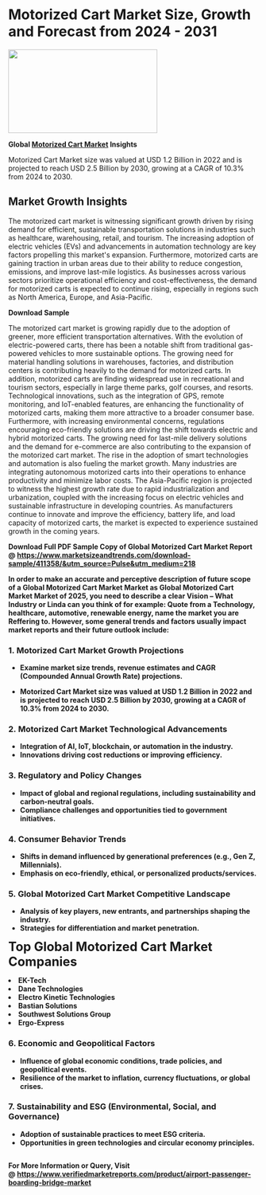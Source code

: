 <H1>Motorized Cart Market Size, Growth and Forecast from 2024 - 2031</H1><img class="aligncenter size-medium wp-image-584254" src="https://thirdeyenews.in/wp-content/uploads/2024/09/Global-Market-Research-300x168.jpeg" alt="" width="300" height="168" /><p><strong>Global&nbsp;<a href="https://www.marketsizeandtrends.com/download-sample/411358/&amp;utm_source=Pulse&amp;utm_medium=218">Motorized Cart Market</a> Insights</strong></p><p>Motorized Cart Market size was valued at USD 1.2 Billion in 2022 and is projected to reach USD 2.5 Billion by 2030, growing at a CAGR of 10.3% from 2024 to 2030.</p><p><h2>Market Growth Insights</h2> <p>The motorized cart market is witnessing significant growth driven by rising demand for efficient, sustainable transportation solutions in industries such as healthcare, warehousing, retail, and tourism. The increasing adoption of electric vehicles (EVs) and advancements in automation technology are key factors propelling this market's expansion. Furthermore, motorized carts are gaining traction in urban areas due to their ability to reduce congestion, emissions, and improve last-mile logistics. As businesses across various sectors prioritize operational efficiency and cost-effectiveness, the demand for motorized carts is expected to continue rising, especially in regions such as North America, Europe, and Asia-Pacific.</p> <p><strong>Download Sample</strong></p> <p>The motorized cart market is growing rapidly due to the adoption of greener, more efficient transportation alternatives. With the evolution of electric-powered carts, there has been a notable shift from traditional gas-powered vehicles to more sustainable options. The growing need for material handling solutions in warehouses, factories, and distribution centers is contributing heavily to the demand for motorized carts. In addition, motorized carts are finding widespread use in recreational and tourism sectors, especially in large theme parks, golf courses, and resorts. Technological innovations, such as the integration of GPS, remote monitoring, and IoT-enabled features, are enhancing the functionality of motorized carts, making them more attractive to a broader consumer base. Furthermore, with increasing environmental concerns, regulations encouraging eco-friendly solutions are driving the shift towards electric and hybrid motorized carts. The growing need for last-mile delivery solutions and the demand for e-commerce are also contributing to the expansion of the motorized cart market. The rise in the adoption of smart technologies and automation is also fueling the market growth. Many industries are integrating autonomous motorized carts into their operations to enhance productivity and minimize labor costs. The Asia-Pacific region is projected to witness the highest growth rate due to rapid industrialization and urbanization, coupled with the increasing focus on electric vehicles and sustainable infrastructure in developing countries. As manufacturers continue to innovate and improve the efficiency, battery life, and load capacity of motorized carts, the market is expected to experience sustained growth in the coming years.</p> <p><strong></p><p><span class=""><strong>Download Full PDF Sample Copy of Global Motorized Cart Market Report</strong> @ <a href="https://www.marketsizeandtrends.com/download-sample/411358/&amp;utm_source=Pulse&amp;utm_medium=218" target="_blank">https://www.marketsizeandtrends.com/download-sample/411358/&amp;utm_source=Pulse&amp;utm_medium=218</a></span></p><p>In order to make an accurate and perceptive description of future scope of a Global&nbsp;Motorized Cart Market Market as Global&nbsp;Motorized Cart Market Market of 2025, you need to describe a clear Vision &ndash; What Industry or Linda can you think of for example: Quote from a Technology, healthcare, automotive, renewable energy, name the market you are Reffering to. However, some general trends and factors usually impact market reports and their future outlook include:</p><h3>1.&nbsp;<strong>Motorized Cart Market Growth Projections</strong></h3><ul><li>Examine market size trends, revenue estimates and CAGR (Compounded Annual Growth Rate) projections.</li><li><p>Motorized Cart Market size was valued at USD 1.2 Billion in 2022 and is projected to reach USD 2.5 Billion by 2030, growing at a CAGR of 10.3% from 2024 to 2030.</p></li></ul><h3>2.&nbsp;<strong>Motorized Cart Market Technological Advancements</strong></h3><ul><li>Integration of AI, IoT, blockchain, or automation in the industry.</li><li>Innovations driving cost reductions or improving efficiency.</li></ul><h3>3.&nbsp;<strong>Regulatory and Policy Changes</strong></h3><ul><li>Impact of global and regional regulations, including sustainability and carbon-neutral goals.</li><li>Compliance challenges and opportunities tied to government initiatives.</li></ul><h3>4.&nbsp;<strong>Consumer Behavior Trends</strong></h3><ul><li>Shifts in demand influenced by generational preferences (e.g., Gen Z, Millennials).</li><li>Emphasis on eco-friendly, ethical, or personalized products/services.</li></ul><h3>5.&nbsp;<strong>Global Motorized Cart Market Competitive Landscape</strong></h3><ul><li>Analysis of key players, new entrants, and partnerships shaping the industry.</li><li>Strategies for differentiation and market penetration.</li></ul><p data-pm-slice="1 1 []"><span style="color: inherit; font-family: inherit; font-size: 25px;">Top Global Motorized Cart Market Companies</span></p><div class="" data-test-id=""><p><li>EK-Tech</li><li> Dane Technologies</li><li> Electro Kinetic Technologies</li><li> Bastian Solutions</li><li> Southwest Solutions Group</li><li> Ergo-Express</li></p></div><h3>6.&nbsp;<strong>Economic and Geopolitical Factors</strong></h3><ul><li>Influence of global economic conditions, trade policies, and geopolitical events.</li><li>Resilience of the market to inflation, currency fluctuations, or global crises.</li></ul><h3>7.&nbsp;<strong>Sustainability and ESG (Environmental, Social, and Governance)</strong></h3><ul><li>Adoption of sustainable practices to meet ESG criteria.</li><li>Opportunities in green technologies and circular economy principles.</li></ul><h2><strong style="font-size: 14px;">For More Information or Query, Visit @&nbsp;</strong><a style="background-color: #ffffff; font-size: 14px;" href="https://www.marketsizeandtrends.com/report/motorized-cart-market/" target="_blank">https://www.verifiedmarketreports.com/product/airport-passenger-boarding-bridge-market</a></h2>
